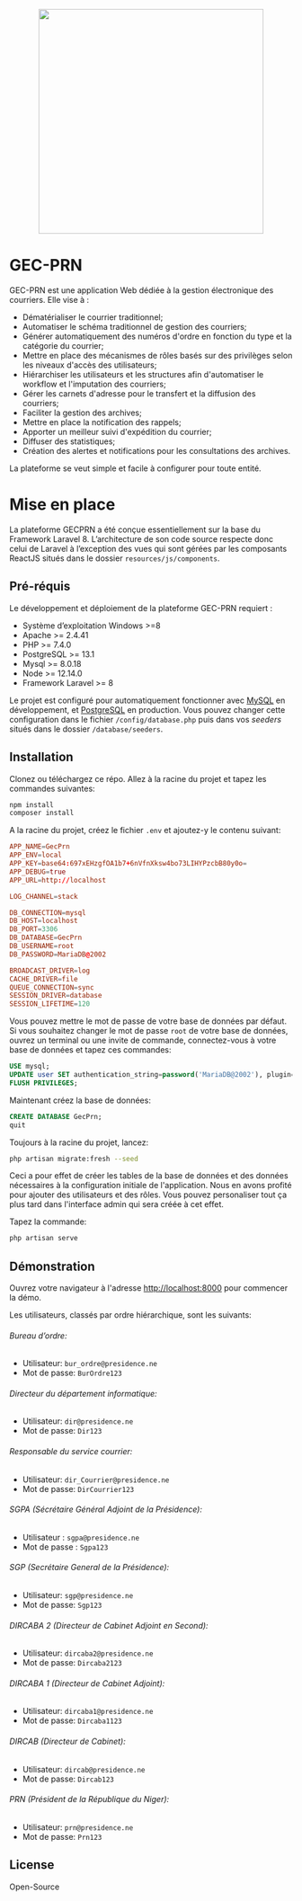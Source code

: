 <p align="center"><a href="https://gecprn.ansi.app" target="_blank"><img src="https://gecprn.herokuapp.com/assets/images/logo_transparent.png" width="400"></a></p>

# GEC-PRN

GEC-PRN est une application Web dédiée à la gestion électronique des courriers. Elle vise à :

- Dématérialiser le courrier traditionnel;
- Automatiser le schéma traditionnel de gestion des courriers;
- Générer automatiquement des numéros d'ordre en fonction du type et la catégorie du courrier;
- Mettre en place des mécanismes de rôles basés sur des privilèges selon les niveaux d'accès des utilisateurs;
- Hiérarchiser les utilisateurs et les structures afin d'automatiser le workflow et l'imputation des courriers;
- Gérer les carnets d'adresse pour le transfert et la diffusion des courriers;
- Faciliter la gestion des archives;
- Mettre en place la notification des rappels;
- Apporter un meilleur suivi d'expédition du courrier;
- Diffuser des statistiques;
- Création des alertes et notifications pour les consultations des archives.
 
La plateforme se veut simple et facile à configurer pour toute entité.

# Mise en place

La plateforme GECPRN a été conçue essentiellement sur la base du Framework
Laravel 8. L’architecture de son code source respecte donc celui de Laravel à
l’exception des vues qui sont gérées par les composants ReactJS situés dans
le dossier ```resources/js/components```.

## Pré-réquis

Le développement et déploiement de la plateforme GEC-PRN requiert :
- Système d’exploitation Windows >=8
- Apache >= 2.4.41
- PHP >= 7.4.0
- PostgreSQL >= 13.1
- Mysql >= 8.0.18
- Node >= 12.14.0
- Framework Laravel >= 8

Le projet est configuré pour automatiquement fonctionner avec [MySQL](https://dev.mysql.com/downloads/) en développement, et [PostgreSQL](https://www.postgresql.org/download/) en production. Vous pouvez changer cette configuration dans le fichier ```/config/database.php``` puis dans vos _seeders_ situés dans le dossier ```/database/seeders```.

## Installation

Clonez ou téléchargez ce répo. Allez à la racine du projet et tapez les commandes suivantes:

```sh
npm install
composer install
```

A la racine du projet, créez le fichier ```.env``` et ajoutez-y le contenu suivant:

```conf
APP_NAME=GecPrn
APP_ENV=local
APP_KEY=base64:697xEHzgfOA1b7+6nVfnXksw4bo73LIHYPzcbB80y0o=
APP_DEBUG=true
APP_URL=http://localhost

LOG_CHANNEL=stack

DB_CONNECTION=mysql
DB_HOST=localhost
DB_PORT=3306
DB_DATABASE=GecPrn
DB_USERNAME=root
DB_PASSWORD=MariaDB@2002

BROADCAST_DRIVER=log
CACHE_DRIVER=file
QUEUE_CONNECTION=sync
SESSION_DRIVER=database
SESSION_LIFETIME=120
```
Vous pouvez mettre le mot de passe de votre base de données par défaut. Si vous souhaitez changer le mot de passe ```root``` de votre base de données, ouvrez un terminal ou une invite de commande, connectez-vous à votre base de données et tapez ces commandes:

```sql
USE mysql;
UPDATE user SET authentication_string=password('MariaDB@2002'), plugin='mysql_native_password' WHERE user = 'root';
FLUSH PRIVILEGES;
```

Maintenant créez la base de données:

```sql
CREATE DATABASE GecPrn;
quit
```

Toujours à la racine du projet, lancez:

```sh
php artisan migrate:fresh --seed
```

Ceci a pour effet de créer les tables de la base de données et des données nécessaires à la configuration initiale de l'application. Nous en avons profité pour ajouter des utilisateurs et des rôles. Vous pouvez personaliser tout ça plus tard dans l'interface admin qui sera créée à cet effet. 

Tapez la commande:

```sh
php artisan serve
```

## Démonstration

Ouvrez votre navigateur à l'adresse [http://localhost:8000](http://localhost:8000) pour commencer la démo.


Les utilisateurs, classés par ordre hiérarchique, sont les suivants:

###### Bureau d’ordre:
- Utilisateur: ```bur_ordre@presidence.ne```
- Mot de passe: ```BurOrdre123```

###### Directeur du département informatique:
- Utilisateur: ```dir@presidence.ne```
- Mot de passe: ```Dir123```

###### Responsable du service courrier:
- Utilisateur: ```dir_Courrier@presidence.ne```
- Mot de passe: ```DirCourrier123```

###### SGPA (Sécrétaire Général Adjoint de la Présidence):
- Utilisateur : ```sgpa@presidence.ne```
- Mot de passe : ```Sgpa123```

###### SGP (Secrétaire General de la Présidence):
- Utilisateur: ```sgp@presidence.ne```
- Mot de passe: ```Sgp123```

###### DIRCABA 2 (Directeur de Cabinet Adjoint en Second):
- Utilisateur: ```dircaba2@presidence.ne```
- Mot de passe: ```Dircaba2123```

###### DIRCABA 1 (Directeur de Cabinet Adjoint):
- Utilisateur: ```dircaba1@presidence.ne```
- Mot de passe: ```Dircaba1123```

###### DIRCAB (Directeur de Cabinet):
- Utilisateur: ```dircab@presidence.ne```
- Mot de passe: ```Dircab123```

###### PRN (Président de la République du Niger):
- Utilisateur: ```prn@presidence.ne```
- Mot de passe: ```Prn123```

## License
Open-Source
